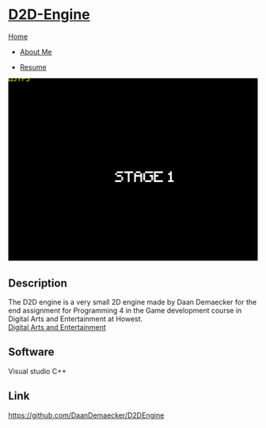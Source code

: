 <link href="../../Content/StyleSheet.css" rel="stylesheet"/> 

# <a href="https://github.com/DaanDemaecker/D2DEngine" target="_blank">D2D-Engine</a>

<div class="nav-bar">
  <md-block>

<a href="../../">Home</a>
- <a href="../../AboutMe/">About Me</a>
- <a href="../../Resume/">Resume</a>

  </md-block>
</div>

<img src="../../Content/Bomberman.gif" alt="drawing"/>

## Description
The D2D engine is a very small 2D engine made by Daan Demaecker for the end assignment for Programming 4 in the Game development course in Digital Arts and Entertainment at Howest.  
[Digital Arts and Entertainment](https://www.digitalartsandentertainment.be/)

## Software
Visual studio C++

## Link
<a href="https://github.com/DaanDemaecker/D2DEngine" target="_blank">https://github.com/DaanDemaecker/D2DEngine</a>